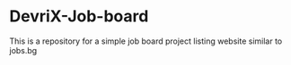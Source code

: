 # DevriX-Job-board
This is a repository for a simple job board project listing website similar to jobs.bg
